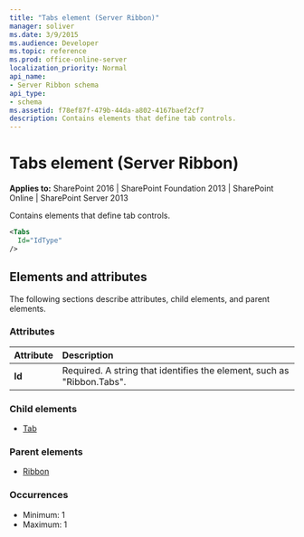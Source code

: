 ```yaml
---
title: "Tabs element (Server Ribbon)"
manager: soliver
ms.date: 3/9/2015
ms.audience: Developer
ms.topic: reference
ms.prod: office-online-server
localization_priority: Normal
api_name:
- Server Ribbon schema
api_type:
- schema
ms.assetid: f78ef87f-479b-44da-a802-4167baef2cf7
description: Contains elements that define tab controls.
---
```


# Tabs element (Server Ribbon)

**Applies to:** SharePoint 2016 | SharePoint Foundation 2013 | SharePoint Online | SharePoint Server 2013
  
Contains elements that define tab controls.
  
```XML
<Tabs
  Id="IdType"
/>
```

## Elements and attributes

The following sections describe attributes, child elements, and parent elements.

### Attributes

|**Attribute**|**Description**|
|:-----|:-----|
|**Id** <br/> |Required. A string that identifies the element, such as "Ribbon.Tabs".  <br/> |
   
### Child elements

- [Tab](tab-element.md)
   
### Parent elements

- [Ribbon](ribbon-element.md)
   
### Occurrences

- Minimum: 1
- Maximum: 1  
   

